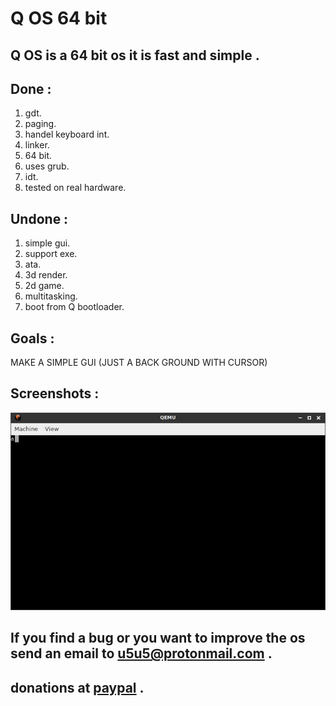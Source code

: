 # Q OS 64 bit<br>
## Q OS is a 64 bit os it is fast and simple .<br>
## Done :<br>
1. gdt.<br>
2. paging.<br>
3. handel keyboard int.<br>
4. linker.<br>
5. 64 bit.<br>
6. uses grub.<br>
7. idt.<br>
8. tested on real hardware.<br>
## Undone :<br>
1. simple gui.<br>
2. support exe.<br>
3. ata.<br>
4. 3d render.<br>
5. 2d game.<br>
6. multitasking.<br>
7. boot from Q bootloader.<br>
## Goals :<br>
  MAKE A SIMPLE GUI (JUST A BACK GROUND WITH CURSOR)<br>
## Screenshots :<br>
![ERROR](https://raw.githubusercontent.com/li7r/os/master/a.jpg)<br>
## If you find a bug or you want to improve the os send an email to u5u5@protonmail.com .<br>
## donations at <a href="https://paypal.me/u5u5">paypal</a> .<br>
